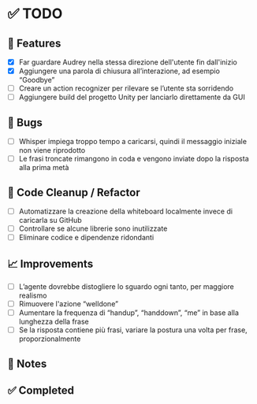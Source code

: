 # ✅ TODO

## 🚀 Features
- [X] Far guardare Audrey nella stessa direzione dell'utente fin dall'inizio
- [X] Aggiungere una parola di chiusura all’interazione, ad esempio “Goodbye”
- [ ] Creare un action recognizer per rilevare se l’utente sta sorridendo
- [ ] Aggiungere build del progetto Unity per lanciarlo direttamente da GUI

## 🐞 Bugs
- [ ] Whisper impiega troppo tempo a caricarsi, quindi il messaggio iniziale non viene riprodotto
- [ ] Le frasi troncate rimangono in coda e vengono inviate dopo la risposta alla prima metà

## 🧹 Code Cleanup / Refactor
- [ ] Automatizzare la creazione della whiteboard localmente invece di caricarla su GitHub
- [ ] Controllare se alcune librerie sono inutilizzate
- [ ] Eliminare codice e dipendenze ridondanti

## 📈 Improvements
- [ ] L’agente dovrebbe distogliere lo sguardo ogni tanto, per maggiore realismo
- [ ] Rimuovere l'azione “welldone”
- [ ] Aumentare la frequenza di “handup”, “handdown”, “me” in base alla lunghezza della frase
- [ ] Se la risposta contiene più frasi, variare la postura una volta per frase, proporzionalmente

## 📝 Notes


## ✅ Completed
